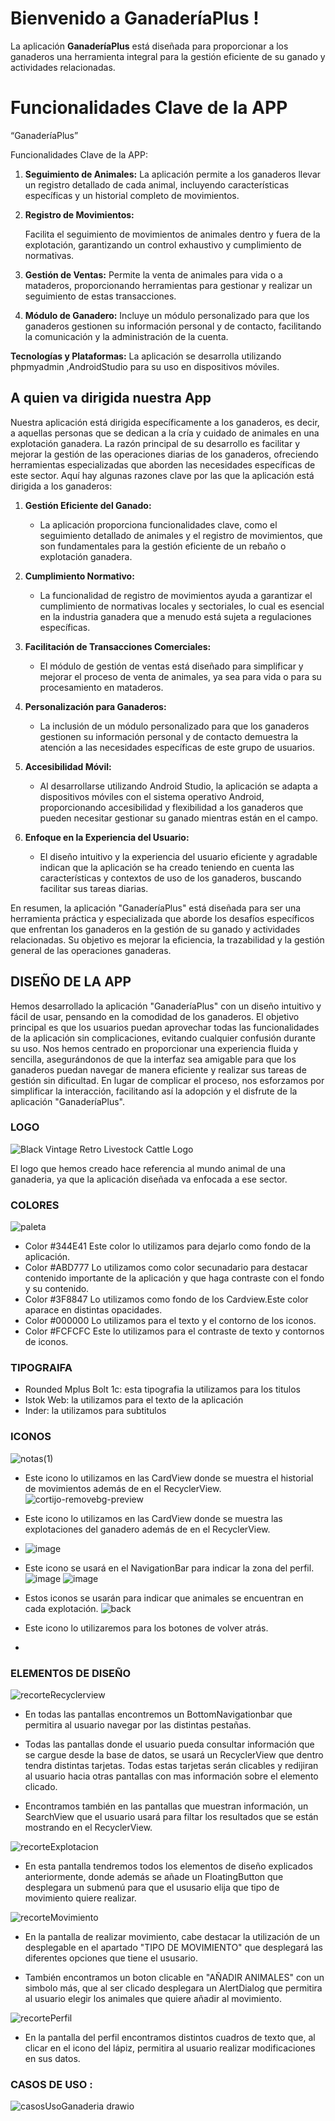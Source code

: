 # Bienvenido a GanaderíaPlus !

La aplicación **GanaderíaPlus** está diseñada para proporcionar a los ganaderos una herramienta integral para la gestión eficiente de su ganado y actividades relacionadas.

# Funcionalidades Clave de la APP

“GanaderíaPlus” 

 

Funcionalidades Clave de la APP:

1. **Seguimiento de Animales:**
La aplicación permite a los ganaderos llevar un registro  detallado de cada animal, incluyendo características específicas y un historial completo de movimientos.

2. **Registro de Movimientos:**

	 Facilita el seguimiento de movimientos de animales dentro y fuera de la explotación, garantizando un control exhaustivo y cumplimiento de normativas.

3. **Gestión de Ventas:**
	 Permite la venta de animales para vida o a mataderos, proporcionando herramientas para gestionar y realizar un seguimiento de estas transacciones.

4. **Módulo de Ganadero:**
Incluye un módulo personalizado para que los ganaderos gestionen su información personal y de contacto, facilitando la comunicación y la administración de la cuenta.

**Tecnologías y Plataformas:** La aplicación se desarrolla utilizando phpmyadmin ,AndroidStudio para su uso en dispositivos móviles.


## A quien va dirigida nuestra App
Nuestra aplicación está dirigida específicamente a los ganaderos, es decir, a aquellas personas que se dedican a la cría y cuidado de animales en una explotación ganadera. La razón principal de su desarrollo es facilitar y mejorar la gestión de las operaciones diarias de los ganaderos, ofreciendo herramientas especializadas que aborden las necesidades específicas de este sector. Aquí hay algunas razones clave por las que la aplicación está dirigida a los ganaderos:

1.  **Gestión Eficiente del Ganado:**
    
    -   La aplicación proporciona funcionalidades clave, como el seguimiento detallado de animales y el registro de movimientos, que son fundamentales para la gestión eficiente de un rebaño o explotación ganadera.
2.  **Cumplimiento Normativo:**
    
    -   La funcionalidad de registro de movimientos ayuda a garantizar el cumplimiento de normativas locales y sectoriales, lo cual es esencial en la industria ganadera que a menudo está sujeta a regulaciones específicas.
3.  **Facilitación de Transacciones Comerciales:**
    
    -   El módulo de gestión de ventas está diseñado para simplificar y mejorar el proceso de venta de animales, ya sea para vida o para su procesamiento en mataderos.
4.  **Personalización para Ganaderos:**
    
    -   La inclusión de un módulo personalizado para que los ganaderos gestionen su información personal y de contacto demuestra la atención a las necesidades específicas de este grupo de usuarios.
5.  **Accesibilidad Móvil:**
    
    -   Al desarrollarse utilizando Android Studio, la aplicación se adapta a dispositivos móviles con el sistema operativo Android, proporcionando accesibilidad y flexibilidad a los ganaderos que pueden necesitar gestionar su ganado mientras están en el campo.
6.  **Enfoque en la Experiencia del Usuario:**
    
    -   El diseño intuitivo y la experiencia del usuario eficiente y agradable indican que la aplicación se ha creado teniendo en cuenta las características y contextos de uso de los ganaderos, buscando facilitar sus tareas diarias.

En resumen, la aplicación "GanaderíaPlus" está diseñada para ser una herramienta práctica y especializada que aborde los desafíos específicos que enfrentan los ganaderos en la gestión de su ganado y actividades relacionadas. Su objetivo es mejorar la eficiencia, la trazabilidad y la gestión general de las operaciones ganaderas.

## DISEÑO DE LA APP

Hemos desarrollado la aplicación "GanaderíaPlus" con un diseño intuitivo y fácil de usar, pensando en la comodidad de los ganaderos. El objetivo principal es que los usuarios puedan aprovechar todas las funcionalidades de la aplicación sin complicaciones, evitando cualquier confusión durante su uso. Nos hemos centrado en proporcionar una experiencia fluida y sencilla, asegurándonos de que la interfaz sea amigable para que los ganaderos puedan navegar de manera eficiente y realizar sus tareas de gestión sin dificultad. En lugar de complicar el proceso, nos esforzamos por simplificar la interacción, facilitando así la adopción y el disfrute de la aplicación "GanaderíaPlus".

### LOGO

![Black Vintage Retro Livestock Cattle Logo](https://github.com/Ach2290/Ganaderia-/assets/132547490/6a167c85-88bf-4c53-9e3a-b41c704c7fbb)

El logo que hemos creado hace referencia al mundo animal de una ganaderia, ya que la aplicación diseñada va enfocada a ese sector.


### COLORES

![paleta](https://github.com/Ach2290/Ganaderia-/assets/132547490/c529d9d0-cd89-48dd-ac4a-4372f5269643)

- Color #344E41 Este color lo utilizamos para dejarlo como fondo de la aplicación.
- Color #ABD777 Lo utilizamos como color secunadario para destacar contenido importante de la aplicación y que haga contraste con el fondo y su contenido.
- Color #3F8847 Lo utilizamos como fondo de los Cardview.Este color aparace en distintas opacidades. 
- Color #000000 Lo utilizamos para el texto y el contorno de los iconos.
- Color #FCFCFC Este lo utilizamos para el contraste de texto y contornos de iconos.

### TIPOGRAIFA

- Rounded Mplus Bolt 1c: esta tipografia la utilizamos para los titulos
- Istok Web: la utilizamos para el texto de la aplicación 
- Inder: la utilizamos para subtitulos

### ICONOS

![notas(1)](https://github.com/Ach2290/Ganaderia-/assets/132547490/d60a0b6a-91e3-46a7-ac3f-f6bcddbb60b8)

- Este icono lo utilizamos en las CardView donde se muestra el historial de movimientos además de en el RecyclerView.
![cortijo-removebg-preview](https://github.com/Ach2290/Ganaderia-/assets/132547490/6b346c5d-1999-4564-ae2d-d5188cfe7650)

- Este icono lo utilizamos en las CardView donde se muestra las explotaciones del ganadero además de en el RecyclerView.
- ![image](https://github.com/Ach2290/Ganaderia-/assets/132547643/fb6a62a2-1c7e-42ea-a512-5536c1dfc249)

- Este icono se usará en el NavigationBar para indicar la zona del perfil.
![image](https://github.com/Ach2290/Ganaderia-/assets/132547643/a42ed083-7884-45ad-9bb2-fc0048bcad0e)
![image](https://github.com/Ach2290/Ganaderia-/assets/132547643/19d46787-4a76-47e6-b605-f900f632b826)

- Estos iconos se usarán para indicar que animales se encuentran en cada explotación.
![back](https://github.com/Ach2290/Ganaderia-/assets/132547643/01e1d784-a976-4ca6-bddf-ac759540cda2)

- Este icono lo utilizaremos para los botones de volver atrás.
- 
### ELEMENTOS DE DISEÑO

![recorteRecyclerview](https://github.com/Ach2290/Ganaderia-/assets/132547643/fda962ca-40af-4619-bb8d-5b61f9391f94)

- En todas las pantallas encontremos un BottomNavigationbar que permitira al usuario navegar por las distintas pestañas.

- Todas las pantallas donde el usuario pueda consultar información que se cargue desde la base de datos, se usará un RecyclerView que dentro tendra distintas tarjetas. Todas estas tarjetas serán clicables y redijiran al usuario hacia otras pantallas con mas información sobre el elemento clicado.

- Encontramos también en las pantallas que muestran información, un SearchView que el usuario usará para filtar los resultados que se están mostrando en el RecyclerView.

![recorteExplotacion](https://github.com/Ach2290/Ganaderia-/assets/132547643/ed847a3f-84fd-4095-9154-4cde604add8e)

- En esta pantalla tendremos todos los elementos de diseño explicados anteriormente, donde además se añade un FloatingButton que desplegara un submenú para que el ususario elija que tipo de movimiento quiere realizar.

![recorteMovimiento](https://github.com/Ach2290/Ganaderia-/assets/132547643/f4ad5cf5-f490-4563-8510-e76ccc45007d)

- En la pantalla de realizar movimiento, cabe destacar la utilización de un desplegable en el apartado "TIPO DE MOVIMIENTO" que desplegará las diferentes opciones que tiene el ususario.

- También encontramos un boton clicable en "AÑADIR ANIMALES" con un simbolo más, que al ser clicado desplegara un AlertDialog que permitira al usuario elegir los animales que quiere añadir al movimiento.

![recortePerfil](https://github.com/Ach2290/Ganaderia-/assets/132547643/ea3a31d6-e4b1-48bf-b69a-730c57c997ce)

- En la pantalla del perfil encontramos distintos cuadros de texto que, al clicar en el icono del lápiz, permitira al usuario realizar modificaciones en sus datos.



### CASOS DE USO :

![casosUsoGanaderia drawio](https://github.com/Ach2290/Ganaderia-/assets/132547490/0d464f7f-aa90-40ac-8fee-5d9a0e9ab2cd)

